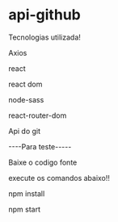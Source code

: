 # api-github
Tecnologias utilizada!

Axios

react

react dom

node-sass

react-router-dom

Api do git

----Para teste-----

Baixe o codigo fonte

execute os comandos abaixo!!

npm install

npm start

